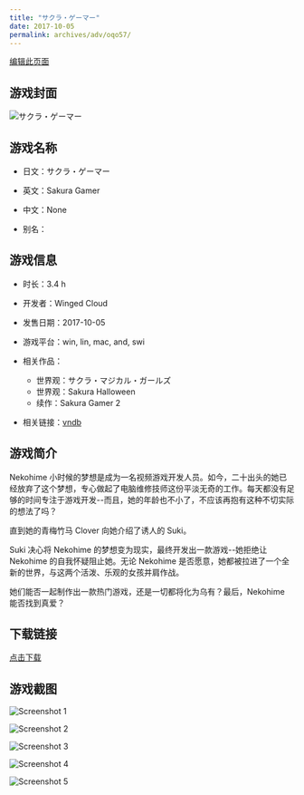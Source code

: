 ```yaml
---
title: "サクラ・ゲーマー"
date: 2017-10-05
permalink: archives/adv/oqo57/
---
```

[编辑此页面](https://github.com/ACG-3/ADV3-source/blob/main/source/_posts/%E3%82%B5%E3%82%AF%E3%83%A9%E3%83%BB%E3%82%B2%E3%83%BC%E3%83%9E%E3%83%BC.md)

## 游戏封面

![サクラ・ゲーマー](https://pan.timero.xyz/d/onedrive/img_lib_001/%E3%82%B5%E3%82%AF%E3%83%A9%E3%83%BB%E3%82%B2%E3%83%BC%E3%83%9E%E3%83%BC_cover.avif)


## 游戏名称

- 日文：サクラ・ゲーマー
- 英文：Sakura Gamer
- 中文：None

- 别名：


## 游戏信息

- 时长：3.4 h
- 开发者：Winged Cloud
- 发售日期：2017-10-05
- 游戏平台：win, lin, mac, and, swi
- 相关作品：
   - 世界观：サクラ・マジカル・ガールズ
   - 世界观：Sakura Halloween
   - 续作：Sakura Gamer 2

- 相关链接：[vndb](https://vndb.org/v21978)


## 游戏简介

Nekohime 小时候的梦想是成为一名视频游戏开发人员。如今，二十出头的她已经放弃了这个梦想，专心做起了电脑维修技师这份平淡无奇的工作。每天都没有足够的时间专注于游戏开发--而且，她的年龄也不小了，不应该再抱有这种不切实际的想法了吗？

直到她的青梅竹马 Clover 向她介绍了诱人的 Suki。

Suki 决心将 Nekohime 的梦想变为现实，最终开发出一款游戏--她拒绝让 Nekohime 的自我怀疑阻止她。无论 Nekohime 是否愿意，她都被拉进了一个全新的世界，与这两个活泼、乐观的女孩并肩作战。

她们能否一起制作出一款热门游戏，还是一切都将化为乌有？最后，Nekohime 能否找到真爱？




## 下载链接

[点击下载](https://pan.timero.xyz/onedrive/adv_lib_001/%E3%82%B5%E3%82%AF%E3%83%A9%E3%83%BB%E3%82%B2%E3%83%BC%E3%83%9E%E3%83%BC)


## 游戏截图


![Screenshot 1](https://pan.timero.xyz/d/onedrive/img_lib_001/%E3%82%B5%E3%82%AF%E3%83%A9%E3%83%BB%E3%82%B2%E3%83%BC%E3%83%9E%E3%83%BC_Screenshot_1.avif)

![Screenshot 2](https://pan.timero.xyz/d/onedrive/img_lib_001/%E3%82%B5%E3%82%AF%E3%83%A9%E3%83%BB%E3%82%B2%E3%83%BC%E3%83%9E%E3%83%BC_Screenshot_2.avif)

![Screenshot 3](https://pan.timero.xyz/d/onedrive/img_lib_001/%E3%82%B5%E3%82%AF%E3%83%A9%E3%83%BB%E3%82%B2%E3%83%BC%E3%83%9E%E3%83%BC_Screenshot_3.avif)

![Screenshot 4](https://pan.timero.xyz/d/onedrive/img_lib_001/%E3%82%B5%E3%82%AF%E3%83%A9%E3%83%BB%E3%82%B2%E3%83%BC%E3%83%9E%E3%83%BC_Screenshot_4.avif)

![Screenshot 5](https://pan.timero.xyz/d/onedrive/img_lib_001/%E3%82%B5%E3%82%AF%E3%83%A9%E3%83%BB%E3%82%B2%E3%83%BC%E3%83%9E%E3%83%BC_Screenshot_5.avif)

